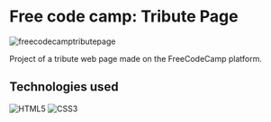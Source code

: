 # Free code camp: Tribute Page

![freecodecamptributepage](https://user-images.githubusercontent.com/91050670/169925883-34d36c46-bb87-4623-b6e8-acd8fb95c6f0.gif)

Project of a tribute web page made on the FreeCodeCamp platform.

## Technologies used
![HTML5](https://img.shields.io/badge/html5-%23E34F26.svg?style=for-the-badge&logo=html5&logoColor=white)
![CSS3](https://img.shields.io/badge/css3-%231572B6.svg?style=for-the-badge&logo=css3&logoColor=white)
